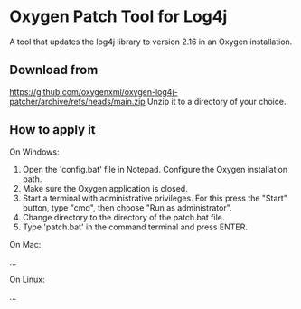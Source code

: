 # Oxygen Patch Tool for Log4j 
A tool that updates the log4j library to version 2.16 in an Oxygen installation.

## Download from
https://github.com/oxygenxml/oxygen-log4j-patcher/archive/refs/heads/main.zip
Unzip it to a directory of your choice.  

## How to apply it

On Windows:

 1. Open the 'config.bat' file in Notepad. Configure the Oxygen installation path. 
 2. Make sure the Oxygen application is closed.
 3. Start a terminal with administrative privileges. For this press the "Start" button, type "cmd", then choose "Run as administrator".
 4. Change directory to the directory of the patch.bat file.
 5. Type 'patch.bat' in the command terminal and press ENTER.
   
On Mac:

...
   
On Linux:

...
   